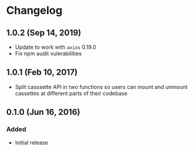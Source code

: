 # Changelog

## 1.0.2 (Sep 14, 2019)

- Update to work with `axios` 0.19.0
- Fix npm audit vulerabilities

## 1.0.1 (Feb 10, 2017)

- Split casssette API in two functions so users can mount and unmount cassettes at different parts of their codebase

## 0.1.0 (Jun 16, 2016)

### Added

- Initial release
